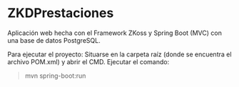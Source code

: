 # ZKDPrestaciones
Aplicación web hecha con el Framework ZKoss y Spring Boot (MVC) con una base de datos PostgreSQL.

Para ejecutar el proyecto: Situarse en la carpeta raíz (donde se encuentra el archivo POM.xml) y abrir el CMD. Ejecutar el comando: 
> mvn spring-boot:run
